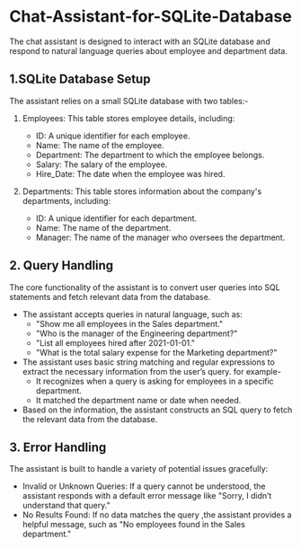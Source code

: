 # Chat-Assistant-for-SQLite-Database

The chat assistant is designed to interact with an SQLite database and respond to natural language queries 
about employee and department data.

## 1.SQLite Database Setup
  The assistant relies on a small SQLite database with two tables:-
  
  1. Employees: This table stores employee details, including:
      - ID: A unique identifier for each employee.
      - Name: The name of the employee.
      - Department: The department to which the employee belongs.
      - Salary: The salary of the employee.
      - Hire_Date: The date when the employee was hired.

   2. Departments: This table stores information about the company's departments, including:
      - ID: A unique identifier for each department.
      - Name: The name of the department.
      - Manager: The name of the manager who oversees the department.

## 2. Query Handling
  The core functionality of the assistant is to convert user queries into SQL statements and fetch relevant data from the database.

  * The assistant accepts queries in natural language, such as:
    - "Show me all employees in the Sales department."
    - "Who is the manager of the Engineering department?"
    - "List all employees hired after 2021-01-01."
    - "What is the total salary expense for the Marketing department?"
 * The assistant uses basic string matching and regular expressions to extract the necessary information from the user’s query.
 for example-
    - It recognizes when a query is asking for employees in a specific department.
    - It matched the department name or date when needed.
 * Based on the information, the assistant constructs an SQL query to fetch the relevant data from the database.

## 3. Error Handling
 The assistant is built to handle a variety of potential issues gracefully:

 * Invalid or Unknown Queries: If a query cannot be understood, the assistant responds with a default error message like "Sorry, I didn’t understand that query."
 * No Results Found: If no data matches the query ,the assistant provides a helpful message, such as "No employees found in the Sales department."




